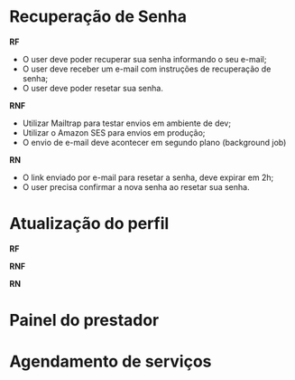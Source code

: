 # Recuperação de Senha

**RF**

- O user deve poder recuperar sua senha informando o seu e-mail;
- O user deve receber um e-mail com instruções de recuperação de senha;
- O user deve poder resetar sua senha.

**RNF**

- Utilizar Mailtrap para testar envios em ambiente de dev;
- Utilizar o Amazon SES para envios em produção;
- O envio de e-mail deve acontecer em segundo plano (background job)

**RN**

- O link enviado por e-mail para resetar a senha, deve expirar em 2h;
- O user precisa confirmar a nova senha ao resetar sua senha.

# Atualização do perfil

**RF**

**RNF**

**RN**

# Painel do prestador

# Agendamento de serviços
